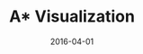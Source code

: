 ---
layout: project
type: project
image: images/astar.gif
title: A* Visualization
projecturl: https://github.com/kejriwalrahul/A-Star-Visualization
# All dates must be YYYY-MM-DD format!
date: 2016-04-01
labels:
  - Python
  - graphviz
  - AI
summary: 
    Project that shows execution paths for A-Star Search algorithm and compares with Greedy BFS and Djikstra
---